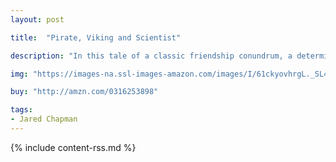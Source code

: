 ```yaml
---
layout: post

title:  "Pirate, Viking and Scientist"

description: "In this tale of a classic friendship conundrum, a determined little boy won’t rest until he proves his theory that you really <em>can</em> have more than one best friend! Pirate is friends with Scientist. Scientist is friends with Viking. Pirate and Viking are NOT friends. What will Scientist do? Use his brain, of course! Scientist forms a hypothesis, conducts an experiment, observes his results, and tests his subjects again and again until he discovers the perfect formula for friendship."

img: "https://images-na.ssl-images-amazon.com/images/I/61ckyovhrgL._SL480_.jpg"

buy: "http://amzn.com/0316253898"

tags:
- Jared Chapman
---
```


{% include content-rss.md %}